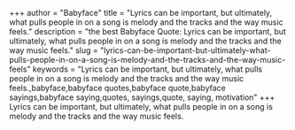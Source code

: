 +++
author = "Babyface"
title = "Lyrics can be important, but ultimately, what pulls people in on a song is melody and the tracks and the way music feels."
description = "the best Babyface Quote: Lyrics can be important, but ultimately, what pulls people in on a song is melody and the tracks and the way music feels."
slug = "lyrics-can-be-important-but-ultimately-what-pulls-people-in-on-a-song-is-melody-and-the-tracks-and-the-way-music-feels"
keywords = "Lyrics can be important, but ultimately, what pulls people in on a song is melody and the tracks and the way music feels.,babyface,babyface quotes,babyface quote,babyface sayings,babyface saying,quotes, sayings,quote, saying, motivation"
+++
Lyrics can be important, but ultimately, what pulls people in on a song is melody and the tracks and the way music feels.
